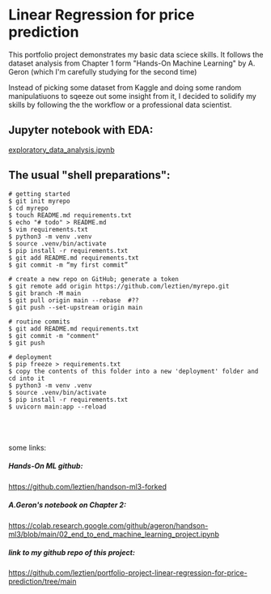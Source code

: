 # Linear Regression for price prediction
This portfolio project demonstrates my basic data sciece skills.
It follows the dataset analysis from Chapter 1 form "Hands-On Machine Learning" by A. Geron (which I'm carefully studying for the second time)

Instead of picking some dataset from Kaggle and doing some random manipulatiuons to sqeeze out some insight from it, I decided to solidify my skills by following the the workflow or a professional data scientist.



## Jupyter notebook with EDA:
[exploratory_data_analysis.ipynb](/exploratory_data_analysis.ipynb)



## The usual "shell preparations":
```shell
# getting started
$ git init myrepo
$ cd myrepo
$ touch README.md requirements.txt
$ echo "# todo" > README.md
$ vim requirements.txt
$ python3 -m venv .venv
$ source .venv/bin/activate
$ pip install -r requirements.txt
$ git add README.md requirements.txt
$ git commit -m “my first commit”

# create a new repo on GitHub; generate a token
$ git remote add origin https://github.com/leztien/myrepo.git
$ git branch -M main
$ git pull origin main --rebase  #??
$ git push --set-upstream origin main

# routine commits
$ git add README.md requirements.txt
$ git commit -m "comment"
$ git push

# deployment
$ pip freeze > requirements.txt
$ copy the contents of this folder into a new 'deployment' folder and cd into it
$ python3 -m venv .venv
$ source .venv/bin/activate
$ pip install -r requirements.txt
$ uvicorn main:app --reload
```



<br><br><br>
some links:
##### Hands-On ML github:
https://github.com/leztien/handson-ml3-forked

##### A.Geron's notebook on Chapter 2:
https://colab.research.google.com/github/ageron/handson-ml3/blob/main/02_end_to_end_machine_learning_project.ipynb

##### link to my github repo of this project:
https://github.com/leztien/portfolio-project-linear-regression-for-price-prediction/tree/main
